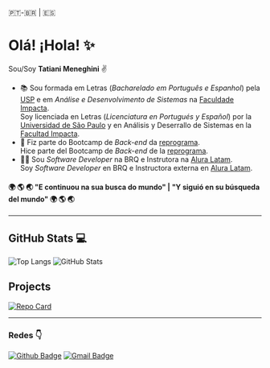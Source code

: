 🇵🇹-🇧🇷 | 🇪🇸  
# Olá! ¡Hola! :sparkles:

Sou/Soy **Tatiani Meneghini**  :v:   
  
* :books: Sou formada em Letras (*Bacharelado em Português e Espanhol*) pela [USP](https://www5.usp.br) e em *Análise e Desenvolvimento de Sistemas* na [Faculdade Impacta](www.impacta.edu.br/).  
          Soy licenciada en Letras (*Licenciatura en Portugués y Español*) por la [Universidad de São Paulo](https://www5.usp.br) y en Análisis y Deserrallo de Sistemas en la [Facultad Impacta](www.impacta.edu.br/).  
* :facepunch: Fiz parte do Bootcamp de *Back-end* da [reprograma](https://reprograma.com.br).  
              Hice parte del Bootcamp de *Back-end* de la [reprograma](https://reprograma.com.br).  
* :woman_technologist: Sou *Software Developer* na BRQ e Instrutora na [Alura Latam](https://www.aluracursos.com).  
                       Soy *Software Developer* en BRQ e Instructora externa en [Alura Latam](https://www.aluracursos.com).  
   
####  :earth_africa: :earth_americas: :earth_asia: "E continuou na sua busca do mundo" |  "Y siguió en su búsqueda del mundo" :earth_africa: :earth_americas: :earth_asia:  

---

## GitHub Stats :computer:  
![Top Langs](https://github-readme-stats-git-masterrstaa-rickstaa.vercel.app/api/top-langs/?username=tatianimeneghini&layout=compact&bg_color=000&border_color=30A3DC&title_color=E94D5F&text_color=FFF) ![GitHub Stats](https://github-readme-stats.vercel.app/api?username=tatianimeneghini&theme=transparent&bg_color=000&border_color=30A3DC&show_icons=true&icon_color=30A3DC&title_color=E94D5F&text_color=FFF) 

## Projects  
[![Repo Card](https://github-readme-stats.vercel.app/api/pin/?username=tatianimeneghini&repo=dio-lab-open-source&bg_color=000&border_color=30A3DC&show_icons=true&icon_color=30A3DC&title_color=E94D5F&text_color=FFF)](thhps://github.com/83Rafa/dio-lab-open-source)

---
### Redes :point_down:
  
[![Github Badge](https://img.shields.io/badge/-Github-000?style=flat-square&logo=Github&logoColor=white&link=https://github.com/tatianimeneghini)](https://github.com/tatianimeneghini)
[![Gmail Badge](https://img.shields.io/badge/-Gmail-c14438?style=flat-square&logo=Gmail&logoColor=white&link=mailto:contato.tatiani.meneghini@gmail.com)](mailto:tatiani.meneghini@gmail.com)
